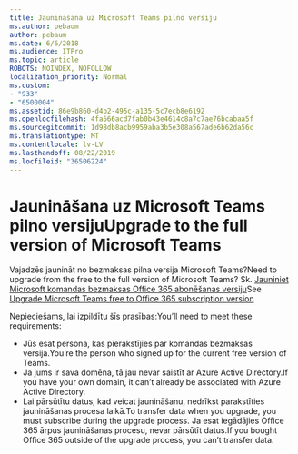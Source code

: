 ```yaml
---
title: Jaunināšana uz Microsoft Teams pilno versiju
ms.author: pebaum
author: pebaum
ms.date: 6/6/2018
ms.audience: ITPro
ms.topic: article
ROBOTS: NOINDEX, NOFOLLOW
localization_priority: Normal
ms.custom:
- "933"
- "6500004"
ms.assetid: 86e9b860-d4b2-495c-a135-5c7ecb8e6192
ms.openlocfilehash: 4fa566acd7fab0b43e4614c8a7c7ae76bcabaa5f
ms.sourcegitcommit: 1d98db8acb9959aba3b5e308a567ade6b62da56c
ms.translationtype: MT
ms.contentlocale: lv-LV
ms.lasthandoff: 08/22/2019
ms.locfileid: "36506224"
---
```

# <a name="upgrade-to-the-full-version-of-microsoft-teams"></a><span data-ttu-id="98b39-102">Jaunināšana uz Microsoft Teams pilno versiju</span><span class="sxs-lookup"><span data-stu-id="98b39-102">Upgrade to the full version of Microsoft Teams</span></span>

<span data-ttu-id="98b39-103">Vajadzēs jaunināt no bezmaksas pilna versija Microsoft Teams?</span><span class="sxs-lookup"><span data-stu-id="98b39-103">Need to upgrade from the free to the full version of Microsoft Teams?</span></span> <span data-ttu-id="98b39-104">Sk. [Jauniniet Microsoft komandas bezmaksas Office 365 abonēšanas versiju](https://docs.microsoft.com/microsoftteams/upgrade-freemium)</span><span class="sxs-lookup"><span data-stu-id="98b39-104">See [Upgrade Microsoft Teams free to Office 365 subscription version](https://docs.microsoft.com/microsoftteams/upgrade-freemium)</span></span>

<span data-ttu-id="98b39-105">Nepieciešams, lai izpildītu šīs prasības:</span><span class="sxs-lookup"><span data-stu-id="98b39-105">You’ll need to meet these requirements:</span></span>

- <span data-ttu-id="98b39-106">Jūs esat persona, kas pierakstījies par komandas bezmaksas versija.</span><span class="sxs-lookup"><span data-stu-id="98b39-106">You’re the person who signed up for the current free version of Teams.</span></span>
- <span data-ttu-id="98b39-107">Ja jums ir sava domēna, tā jau nevar saistīt ar Azure Active Directory.</span><span class="sxs-lookup"><span data-stu-id="98b39-107">If you have your own domain, it can’t already be associated with Azure Active Directory.</span></span>
- <span data-ttu-id="98b39-108">Lai pārsūtītu datus, kad veicat jaunināšanu, nedrīkst parakstīties jaunināšanas procesa laikā.</span><span class="sxs-lookup"><span data-stu-id="98b39-108">To transfer data when you upgrade, you must subscribe during the upgrade process.</span></span> <span data-ttu-id="98b39-109">Ja esat iegādājies Office 365 ārpus jaunināšanas procesu, nevar pārsūtīt datus.</span><span class="sxs-lookup"><span data-stu-id="98b39-109">If you bought Office 365 outside of the upgrade process, you can’t transfer data.</span></span>
